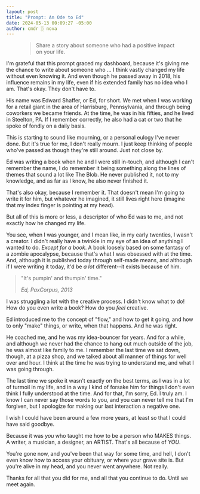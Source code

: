 ```yaml
---
layout: post
title: "Prompt: An Ode to Ed"
date: 2024-05-13 00:09:27 -05:00
author: cmdr ░ nova
---
```


<!-- wp:pullquote -->
<figure class="wp-block-pullquote"><blockquote><p>Share a story about someone who had a positive impact on your life.</p></blockquote></figure>
<!-- /wp:pullquote -->

<!-- wp:paragraph -->
<p>I'm grateful that this prompt graced my dashboard, because it's giving me the chance to write about someone who ... I think vastly changed my life without even knowing it. And even though he passed away in 2018, his influence remains in my life, even if his extended family has no idea who I am. That's okay. They don't have to.</p>
<!-- /wp:paragraph -->

<!-- wp:paragraph -->
<p>His name was Edward Shaffer, or Ed, for short. We met when I was working for a retail giant in the area of Harrisburg, Pennsylvania, and through being coworkers we became friends. At the time, he was in his fifties, and he lived in Steelton, PA. If I remember correctly, he also had a cat or two that he spoke of fondly on a daily basis.</p>
<!-- /wp:paragraph -->

<!-- wp:paragraph -->
<p>This is starting to sound like mourning, or a personal eulogy I've never done. But it's true for me, I don't really mourn. I just keep thinking of people who've passed as though they're still around. Just not close by.</p>
<!-- /wp:paragraph -->

<!-- wp:paragraph -->
<p>Ed was writing a book when he and I were still in-touch, and although I can't remember the name, I do remember it being something along the lines of themes that sound a lot like The Blob. He never published it, not to my knowledge, and as far as I know, he also never finished it.</p>
<!-- /wp:paragraph -->

<!-- wp:paragraph -->
<p>That's also okay, because I remember it. That doesn't mean I'm going to write it for him, but whatever he imagined, it still lives right here (imagine that my index finger is pointing at my head).</p>
<!-- /wp:paragraph -->

<!-- wp:paragraph -->
<p>But all of this is more or less, a descriptor of who Ed was to me, and not exactly how he changed my life.</p>
<!-- /wp:paragraph -->

<!-- wp:paragraph -->
<p>You see, when I was younger, and I mean like, in my early twenties, I wasn't a creator. I didn't really have a twinkle in my eye of an idea of anything I wanted to do. <em>Except for a book</em>. A book loosely based on some fantasy of a zombie apocalypse, because that's what I was obsessed with at the time. And, although it is published today through self-made means, and although if I were writing it today, it'd be <em>a lot</em> different--it exists because of him.</p>
<!-- /wp:paragraph -->

<!-- wp:quote -->
<blockquote class="wp-block-quote"><!-- wp:paragraph -->
<p>"It's pumpin' and thumpin' time."</p>
<!-- /wp:paragraph --><cite>Ed, PaxCorpus, 2013</cite></blockquote>
<!-- /wp:quote -->

<!-- wp:paragraph -->
<p>I was struggling a lot with the creative process. I didn't know what to do! How do you even write a book? How do you <em>feel</em> creative.</p>
<!-- /wp:paragraph -->

<!-- wp:paragraph -->
<p>Ed introduced me to the concept of "flow," and how to get it going, and how to only "make" things, or write, when that happens. And he was right.</p>
<!-- /wp:paragraph -->

<!-- wp:paragraph -->
<p>He coached me, and he was my idea-bouncer for years. And for a while, and although we never had the chance to hang out much outside of the job, he was almost like family to me. I remember the last time we sat down, though, at a pizza shop, and we talked about all manner of things for well over and hour. I think at the time he was trying to understand me, and what I was going through.</p>
<!-- /wp:paragraph -->

<!-- wp:paragraph -->
<p>The last time we spoke it wasn't exactly on the best terms, as I was in a lot of turmoil in my life, and in a way I kind of forsake him for things I don't even think I fully understood at the time. And for that, I'm sorry, Ed. I truly am. I know I can never say those words to you, and you can never tell me that I'm forgiven, but I apologize for making our last interaction a negative one. </p>
<!-- /wp:paragraph -->

<!-- wp:paragraph -->
<p>I wish I could have been around a few more years, at least so that I could have said goodbye.</p>
<!-- /wp:paragraph -->

<!-- wp:paragraph -->
<p>Because it was <em>you</em> who taught me how to be a person who MAKES things. A writer, a musician, a designer, an ARTIST. That's all because of <em>YOU</em>.</p>
<!-- /wp:paragraph -->

<!-- wp:paragraph -->
<p>You're gone now, and you've been that way for some time, and hell, I don't even know how to access your obituary, or where your grave site is. But you're alive in my head, and you never went anywhere. Not really.</p>
<!-- /wp:paragraph -->

<!-- wp:paragraph -->
<p>Thanks for all that you did for me, and all that you continue to do. Until we meet again.</p>
<!-- /wp:paragraph -->